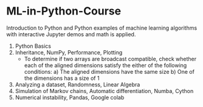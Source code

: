 # ML-in-Python-Course
Introduction to Python and Python examples of machine learning algorithms with interactive Jupyter demos and math is applied.
1) Python Basics
2) Inheritance, NumPy, Performance, Plotting
    - To determine if two arrays are broadcast compatible, check whether each of the aligned dimensions satisfy the either of the following conditions:
    a) The aligned dimensions have the same size
    b) One of the dimensions has a size of 1
4) Analyzing a dataset, Randomness, Linear Algebra
5) Simulation of Markov chains, Automatic differentiation, Numba,  Cython
6) Numerical instability, Pandas, Google colab
